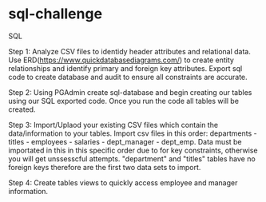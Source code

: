 # sql-challenge
SQL


Step 1:
Analyze CSV files to identidy header attributes and relational data. Use ERD(https://www.quickdatabasediagrams.com/) to create entity relationships and identify primary and foreign key attributes. Export sql code to create database and audit to ensure all constraints are accurate.

Step 2:
Using PGAdmin create sql-database and begin creating our tables using our SQL exported code. Once you run the code all tables will be created.

Step 3:
Import/Uplaod your existing CSV files which contain the data/information to your tables. Import csv files in this order: departments - titles - employees - salaries - dept_manager - dept_emp. Data must be importated in this in this specific order due to for key constraints, otherwise you will get unssesscful attempts. "department" and "titles" tables have no foreign keys therefore are the first two data sets to import. 

Step 4: 
Create tables views to quickly access employee and manager information. 
